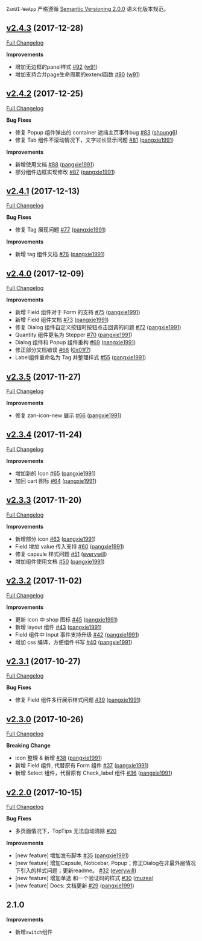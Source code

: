 `ZanUI-WeApp` 严格遵循 [Semantic Versioning 2.0.0](http://semver.org/lang/zh-CN/) 语义化版本规范。

## [v2.4.3](https://github.com/youzan/zanui-weapp/tree/v2.4.3) (2017-12-28)
[Full Changelog](https://github.com/youzan/zanui-weapp/compare/v2.4.2...v2.4.3)

**Improvements**

- 增加无边框的panel样式 [\#92](https://github.com/youzan/zanui-weapp/pull/92) ([w91](https://github.com/w91))
- 增加支持合并page生命周期的extend函数 [\#90](https://github.com/youzan/zanui-weapp/pull/90) ([w91](https://github.com/w91))

## [v2.4.2](https://github.com/youzan/zanui-weapp/tree/v2.4.2) (2017-12-25)
[Full Changelog](https://github.com/youzan/zanui-weapp/compare/v2.4.1...v2.4.2)

**Bug Fixes**

- 修复 Popup 组件弹出的 container 遮挡主页事件bug [\#83](https://github.com/youzan/zanui-weapp/pull/83) ([shoung6](https://github.com/shoung6))
- 修复 Tab 组件不滚动情况下，文字过长显示问题 [\#81](https://github.com/youzan/zanui-weapp/pull/81) ([pangxie1991](https://github.com/pangxie1991))

**Improvements**

- 新增使用文档 [\#88](https://github.com/youzan/zanui-weapp/pull/88) ([pangxie1991](https://github.com/pangxie1991))
- 部分组件边框实现修改 [\#87](https://github.com/youzan/zanui-weapp/pull/87) ([pangxie1991](https://github.com/pangxie1991))


## [v2.4.1](https://github.com/youzan/zanui-weapp/tree/v2.4.1) (2017-12-13)
[Full Changelog](https://github.com/youzan/zanui-weapp/compare/v2.4.0...v2.4.1)

**Bug Fixes**

- 修复 Tag 展现问题 [\#77](https://github.com/youzan/zanui-weapp/pull/77) ([pangxie1991](https://github.com/pangxie1991))

**Improvements**

- 新增 tag 组件文档 [\#76](https://github.com/youzan/zanui-weapp/pull/76) ([pangxie1991](https://github.com/pangxie1991))

## [v2.4.0](https://github.com/youzan/zanui-weapp/tree/v2.4.0) (2017-12-09)
[Full Changelog](https://github.com/youzan/zanui-weapp/compare/v2.3.5...v2.4.0)

**Improvements**

- 新增 Field 组件对于 Form 的支持 [\#75](https://github.com/youzan/zanui-weapp/pull/75) ([pangxie1991](https://github.com/pangxie1991))
- 新增 Field 组件文档 [\#73](https://github.com/youzan/zanui-weapp/pull/73) ([pangxie1991](https://github.com/pangxie1991))
- 修复 Dialog 组件自定义按钮时按钮点击回调的问题 [\#72](https://github.com/youzan/zanui-weapp/pull/72) ([pangxie1991](https://github.com/pangxie1991))
- Quantity 组件更名为 Stepper [\#70](https://github.com/youzan/zanui-weapp/pull/70) ([pangxie1991](https://github.com/pangxie1991))
- Dialog 组件和 Popup 组件重构 [\#69](https://github.com/youzan/zanui-weapp/pull/69) ([pangxie1991](https://github.com/pangxie1991))
- 修正部分文档错误 [\#68](https://github.com/youzan/zanui-weapp/pull/68) ([0x01f7](https://github.com/0x01f7))
- Label组件重命名为 Tag 并整理样式 [\#55](https://github.com/youzan/zanui-weapp/pull/55) ([pangxie1991](https://github.com/pangxie1991))

## [v2.3.5](https://github.com/youzan/zanui-weapp/tree/v2.3.5) (2017-11-27)
[Full Changelog](https://github.com/youzan/zanui-weapp/compare/v2.3.4...v2.3.5)

**Improvements**

- 修复 zan-icon-new 展示 [\#66](https://github.com/youzan/zanui-weapp/pull/66) ([pangxie1991](https://github.com/pangxie1991))

## [v2.3.4](https://github.com/youzan/zanui-weapp/tree/v2.3.4) (2017-11-24)
[Full Changelog](https://github.com/youzan/zanui-weapp/compare/v2.3.3...v2.3.4)

**Improvements**

- 增加新的 Icon [\#65](https://github.com/youzan/zanui-weapp/pull/65) ([pangxie1991](https://github.com/pangxie1991))
- 加回 cart 图标 [\#64](https://github.com/youzan/zanui-weapp/pull/64) ([pangxie1991](https://github.com/pangxie1991))

## [v2.3.3](https://github.com/youzan/zanui-weapp/tree/v2.3.3) (2017-11-20)
[Full Changelog](https://github.com/youzan/zanui-weapp/compare/v2.3.2...v2.3.3)

**Improvements**

- 新增部分 icon [\#63](https://github.com/youzan/zanui-weapp/pull/63) ([pangxie1991](https://github.com/pangxie1991))
- Field 增加 value 传入支持 [\#60](https://github.com/youzan/zanui-weapp/pull/60) ([pangxie1991](https://github.com/pangxie1991))
- 修复 capsule 样式问题 [\#51](https://github.com/youzan/zanui-weapp/pull/51) ([everywill](https://github.com/everywill))
- 增加组件使用文档 [\#50](https://github.com/youzan/zanui-weapp/pull/50) ([pangxie1991](https://github.com/pangxie1991))

## [v2.3.2](https://github.com/youzan/zanui-weapp/tree/v2.3.2) (2017-11-02)
[Full Changelog](https://github.com/youzan/zanui-weapp/compare/v2.3.1...v2.3.2)

**Improvements**

- 更新 Icon 中 shop 图标 [\#45](https://github.com/youzan/zanui-weapp/pull/45) ([pangxie1991](https://github.com/pangxie1991))
- 新增 layout 组件 [\#43](https://github.com/youzan/zanui-weapp/pull/43) ([pangxie1991](https://github.com/pangxie1991))
- Field 组件中 Input 事件支持升级 [\#42](https://github.com/youzan/zanui-weapp/pull/42) ([pangxie1991](https://github.com/pangxie1991))
- 增加 css 编译，方便组件书写 [\#40](https://github.com/youzan/zanui-weapp/pull/40) ([pangxie1991](https://github.com/pangxie1991))

## [v2.3.1](https://github.com/youzan/zanui-weapp/tree/v2.3.1) (2017-10-27)
[Full Changelog](https://github.com/youzan/zanui-weapp/compare/v2.3.0...v2.3.1)

**Bug Fixes**

- 修复 Field 组件多行展示样式问题 [\#39](https://github.com/youzan/zanui-weapp/pull/39) ([pangxie1991](https://github.com/pangxie1991))

## [v2.3.0](https://github.com/youzan/zanui-weapp/tree/v2.3.0) (2017-10-26)
[Full Changelog](https://github.com/youzan/zanui-weapp/compare/v2.2.0...v2.3.0)

**Breaking Change**

- icon 整理 & 新增 [\#38](https://github.com/youzan/zanui-weapp/pull/38) ([pangxie1991](https://github.com/pangxie1991))
- 新增 Field 组件, 代替原有 Form 组件 [\#37](https://github.com/youzan/zanui-weapp/pull/37) ([pangxie1991](https://github.com/pangxie1991))
- 新增 Select 组件，代替原有 Check_label 组件 [\#36](https://github.com/youzan/zanui-weapp/pull/36) ([pangxie1991](https://github.com/pangxie1991))

## [v2.2.0](https://github.com/youzan/zanui-weapp/tree/v2.2.0) (2017-10-15)
[Full Changelog](https://github.com/youzan/zanui-weapp/compare/v2.1.1...v2.2.0)

**Bug Fixes**

- 多页面情况下，TopTips 无法自动清除 [\#20](https://github.com/youzan/zanui-weapp/issues/20)

**Improvements**

- \[new feature\] 增加发布脚本 [\#35](https://github.com/youzan/zanui-weapp/pull/35) ([pangxie1991](https://github.com/pangxie1991))
- \[new feature\] 增加Capsule, Noticebar, Popup；修正Dialog在非最外层情况下引入的样式问题；更新readme。 [\#32](https://github.com/youzan/zanui-weapp/pull/32) ([everywill](https://github.com/everywill))
- \[new feature\] 增加单选 和一个验证码的样式 [\#30](https://github.com/youzan/zanui-weapp/pull/30) ([muzea](https://github.com/muzea))
- \[new feature\] Docs: 文档更新 [\#29](https://github.com/youzan/zanui-weapp/pull/29) ([pangxie1991](https://github.com/pangxie1991))

## 2.1.0

**Improvements**

- 新增`switch`组件

